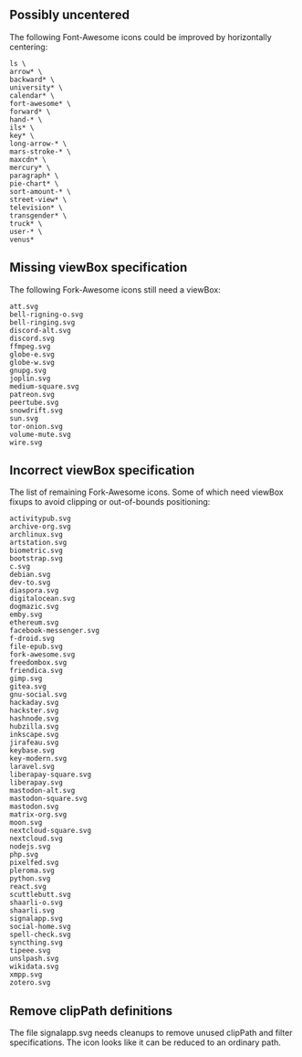 
## Possibly uncentered

The following Font-Awesome icons could be improved by horizontally centering:

    ls \
    arrow* \
    backward* \
    university* \
    calendar* \
    fort-awesome* \
    forward* \
    hand-* \
    ils* \
    key* \
    long-arrow-* \
    mars-stroke-* \
    maxcdn* \
    mercury* \
    paragraph* \
    pie-chart* \
    sort-amount-* \
    street-view* \
    television* \
    transgender* \
    truck* \
    user-* \
    venus*


## Missing viewBox specification

The following Fork-Awesome icons still need a viewBox:

    att.svg
    bell-rigning-o.svg
    bell-ringing.svg
    discord-alt.svg
    discord.svg
    ffmpeg.svg
    globe-e.svg
    globe-w.svg
    gnupg.svg
    joplin.svg
    medium-square.svg
    patreon.svg
    peertube.svg
    snowdrift.svg
    sun.svg
    tor-onion.svg
    volume-mute.svg
    wire.svg


## Incorrect viewBox specification

The list of remaining Fork-Awesome icons. Some of which need
viewBox fixups to avoid clipping or out-of-bounds positioning:

    activitypub.svg
    archive-org.svg
    archlinux.svg
    artstation.svg
    biometric.svg
    bootstrap.svg
    c.svg
    debian.svg
    dev-to.svg
    diaspora.svg
    digitalocean.svg
    dogmazic.svg
    emby.svg
    ethereum.svg
    facebook-messenger.svg
    f-droid.svg
    file-epub.svg
    fork-awesome.svg
    freedombox.svg
    friendica.svg
    gimp.svg
    gitea.svg
    gnu-social.svg
    hackaday.svg
    hackster.svg
    hashnode.svg
    hubzilla.svg
    inkscape.svg
    jirafeau.svg
    keybase.svg
    key-modern.svg
    laravel.svg
    liberapay-square.svg
    liberapay.svg
    mastodon-alt.svg
    mastodon-square.svg
    mastodon.svg
    matrix-org.svg
    moon.svg
    nextcloud-square.svg
    nextcloud.svg
    nodejs.svg
    php.svg
    pixelfed.svg
    pleroma.svg
    python.svg
    react.svg
    scuttlebutt.svg
    shaarli-o.svg
    shaarli.svg
    signalapp.svg
    social-home.svg
    spell-check.svg
    syncthing.svg
    tipeee.svg
    unslpash.svg
    wikidata.svg
    xmpp.svg
    zotero.svg


## Remove clipPath definitions

The file signalapp.svg needs cleanups to remove unused clipPath
and filter specifications. The icon looks like it can be reduced
to an ordinary path.

